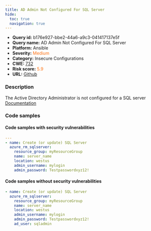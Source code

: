 ```yaml
---
title: AD Admin Not Configured For SQL Server
hide:
  toc: true
  navigation: true
---
```


<style>
  .highlight .hll {
    background-color: #ff171742;
  }
  .md-content {
    max-width: 1100px;
    margin: 0 auto;
  }
</style>

-   **Query id:** b176e927-bbe2-44a6-a9c3-041417137e5f
-   **Query name:** AD Admin Not Configured For SQL Server
-   **Platform:** Ansible
-   **Severity:** <span style="color:#ff7213">Medium</span>
-   **Category:** Insecure Configurations
-   **CWE:** <a href="https://cwe.mitre.org/data/definitions/732.html" onclick="newWindowOpenerSafe(event, 'https://cwe.mitre.org/data/definitions/732.html')">732</a>
-   **Risk score:** <span style="color:#ff7213">5.9</span>
-   **URL:** [Github](https://github.com/Checkmarx/kics/tree/master/assets/queries/ansible/azure/ad_admin_not_configured_for_sql_server)

### Description
The Active Directory Administrator is not configured for a SQL server<br>
[Documentation](https://docs.ansible.com/ansible/latest/collections/azure/azcollection/azure_rm_sqlserver_module.html#parameter-ad_user)

### Code samples
#### Code samples with security vulnerabilities
```yaml title="Positive test num. 1 - yaml file" hl_lines="3"
---
- name: Create (or update) SQL Server
  azure_rm_sqlserver:
    resource_group: myResourceGroup
    name: server_name
    location: westus
    admin_username: mylogin
    admin_password: Testpasswordxyz12!

```


#### Code samples without security vulnerabilities
```yaml title="Negative test num. 1 - yaml file"
- name: Create (or update) SQL Server
  azure_rm_sqlserver:
    resource_group: myResourceGroup
    name: server_name
    location: westus
    admin_username: mylogin
    admin_password: Testpasswordxyz12!
    ad_user: sqladmin

```

